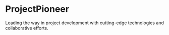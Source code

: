 # ProjectPioneer
Leading the way in project development with cutting-edge technologies and collaborative efforts.

